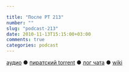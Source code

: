 ```yaml
---

title: "После РТ 213"
number: ""
slug: "podcast-213"
date: 2010-11-13T15:15:00+03:00
comments: true
categories: podcast
---
```

[аудио](http://cdn.radio-t.com/rt213post.mp3) ● [пиратский torrent](http://pirates.radio-t.com/torrents/rt213post.mp3.torrent) ● [лог чата](http://chat.radio-t.com/logs/radio-t-213.html) ● [wiki](http://wiki.radio-t.com/%D0%9F%D0%BE%D1%81%D0%BB%D0%B5_%D0%A0%D0%A2_213)<audio src="http://cdn.radio-t.com/rt213post.mp3" preload="none">
